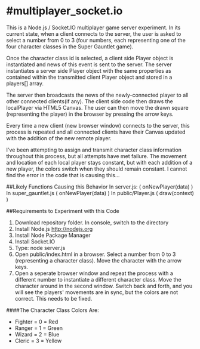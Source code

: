 #multiplayer_socket.io
=====================
This is a Node.js / Socket.IO multiplayer game server experiment. In its current state, when a client connects to the server, the user is asked to select a number from 0 to 3 (four numbers, each representing one of the four character classes in the Super Gauntlet game).

Once the character class id is selected, a client side Player object is instantiated and news of this event is sent to the server. The server instantiates a server side Player object with the same properties as contained within the transmitted client Player object and stored in a players[] array.

The server then broadcasts the news of the newly-connected player to all other connected clients(if any).
The client side code then draws the localPlayer via HTML5 Canvas. The user can then move the drawn square (representing the player) in the browser by pressing the arrow keys.

Every time a new client (new browser window) connects to the server, this process is repeated and all connected clients have their Canvas updated with the addition of the new remote player.

I've been attempting to assign and transmit character class information throughout this process, but all attempts have met failure. The movement and location of each local player stays constant, but with each addition of a new player, the colors switch when they should remain constant. I cannot find the error in the code that is causing this...

##Likely Functions Causing this Behavior
In server.js: ( onNewPlayer(data) )
In super_gauntlet.js ( onNewPlayer(data) )
In public/Player.js ( draw(context) )


##Requirements to Experiment with this Code
1. Download repository folder. In console, switch to the directory
2. Install Node.js http://nodejs.org 
3. Install Node Package Manager
4. Install Socket.IO
5. Type:       node server.js
6. Open public/index.html in a browser. Select a number from 0 to 3 (representing a character class). Move the character with the arrow keys.
7. Open a seperate browser window and repeat the process with a different number to instantiate a different character class. Move the character around in the second window. Switch back and forth, and you will see the players' movements are in sync, but the colors are not correct. This needs to be fixed.


####The Character Class Colors Are:
* Fighter = 0 = Red
* Ranger = 1 = Green
* Wizard = 2 = Blue
* Cleric = 3 = Yellow


